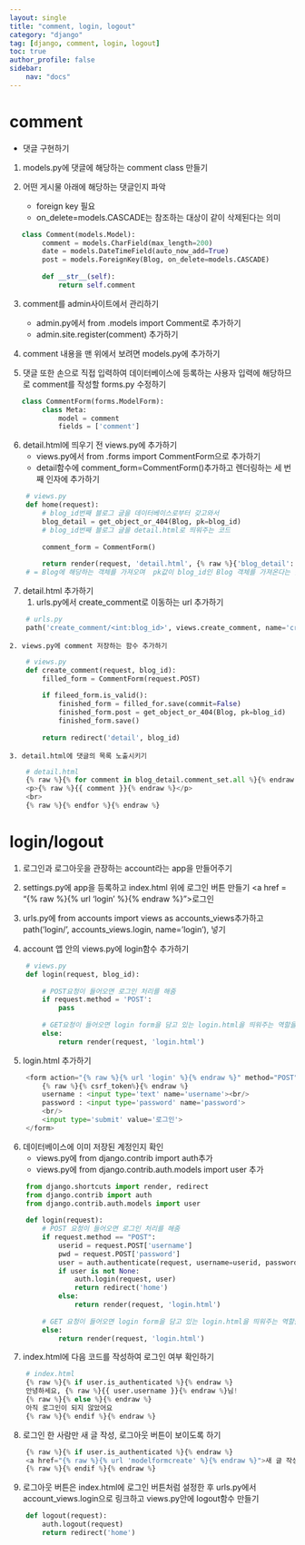 ```yaml
---
layout: single
title: "comment, login, logout"
category: "django"
tag: [django, comment, login, logout]
toc: true
author_profile: false
sidebar:
    nav: "docs"
---
```


# comment  

* 댓글 구현하기  

1. models.py에 댓글에 해당하는 comment class 만들기  


2. 어떤 게시물 아래에 해당하는 댓글인지 파악
    * foreign key 필요
    * on_delete=models.CASCADE는 참조하는 대상이 같이 삭제된다는 의미
```python
   class Comment(models.Model):
        comment = models.CharField(max_length=200)
        date = models.DateTimeField(auto_now_add=True)
        post = models.ForeignKey(Blog, on_delete=models.CASCADE)
        
        def __str__(self):
            return self.comment
```   


3. comment를 admin사이트에서 관리하기
    * admin.py에서 from .models import Comment로 추가하기
    * admin.site.register(comment) 추가하기  
    
    
4. comment 내용을 맨 위에서 보려면 models.py에 추가하기  


5. 댓글 또한 손으로 직접 입력하여 데이터베이스에 등록하는 사용자 입력에 해당하므로 comment를 작성할 forms.py 수정하기  
```python
   class CommentForm(forms.ModelForm):
        class Meta:
            model = comment
            fields = ['comment']
```   


6. detail.html에 띄우기 전 views.py에 추가하기
    * views.py에서 from .forms import CommentForm으로 추가하기
    * detail함수에 comment_form=CommentForm()추가하고 렌더링하는 세 번째 인자에 추가하기
```python
    # views.py
    def home(request):
        # blog_id번째 블로그 글을 데이터베이스로부터 갖고와서
        blog_detail = get_object_or_404(Blog, pk=blog_id)
        # blog_id번째 블로그 글을 detail.html로 띄워주는 코드
        
        comment_form = CommentForm()
        
        return render(request, 'detail.html', {% raw %}{'blog_detail': blog_detail, 'comment_form': comment_form}{% endraw %})
    # = Blog에 해당하는 객체를 가져오며  pk값이 blog_id인 Blog 객체를 가져온다는 뜻
```   


7. detail.html 추가하기
    1. urls.py에서 create_comment로 이동하는 url 추가하기
```python
    # urls.py
    path('create_comment/<int:blog_id>', views.create_comment, name='create_comment'),
```   
    2. views.py에 comment 저장하는 함수 추가하기
```python
    # views.py
    def create_comment(request, blog_id):
        filled_form = CommentForm(request.POST)
        
        if fileed_form.is_valid():
            finished_form = filled_for.save(commit=False)
            finished_form.post = get_object_or_404(Blog, pk=blog_id)
            finished_form.save()
            
        return redirect('detail', blog_id)
```   
    3. detail.html에 댓글의 목록 노출시키기
```python
    # detail.html
    {% raw %}{% for comment in blog_detail.comment_set.all %}{% endraw %}
    <p>{% raw %}{{ comment }}{% endraw %}</p>
    <br>
    {% raw %}{% endfor %}{% endraw %}
```   

# login/logout  

1. 로그인과 로그아웃을 관장하는 account라는 app을 만들어주기  


2. settings.py에 app을 등록하고 index.html 위에 로그인 버튼 만들기 <a href = “{% raw %}{% url ‘login’ %}{% endraw %}”>로그인</a>  


3. urls.py에 from accounts import views as accounts_views추가하고 path(’login/’, accounts_views.login, name=’login’), 넣기  


4. account 앱 안의 views.py에 login함수 추가하기  

```python
    # views.py
    def login(request, blog_id):
        
        # POST요청이 들어오면 로그인 처리를 해줌
        if request.method = 'POST':
            pass
        
        # GET요청이 들어오면 login form을 담고 있는 login.html을 띄워주는 역할을 함
        else:
            return render(request, 'login.html')
```   


5. login.html 추가하기 

```python
    <form action="{% raw %}{% url 'login' %}{% endraw %}" method="POST">
        {% raw %}{% csrf_token%}{% endraw %}
        username : <input type='text' name='username'><br/>
        password : <input type='password' name='password'>
        <br/>
        <input type='submit' value='로그인'>
    </form>
```    


6. 데이터베이스에 이미 저장된 계정인지 확인
    * views.py에 from django.contrib import auth추가
    * views.py에 from django.contrib.auth.models import user 추가
```python
    from django.shortcuts import render, redirect
    from django.contrib import auth
    from django.contrib.auth.models import user
    
    def login(request):
        # POST 요청이 들어오면 로그인 처리를 해줌
        if request.method == "POST":
            userid = request.POST['username']
            pwd = request.POST['password']
            user = auth.authenticate(request, username=userid, password=pwd)
            if user is not None:
                auth.login(request, user)
                return redirect('home')
            else: 
                return render(request, 'login.html')
            
        # GET 요청이 들어오면 login form을 담고 있는 login.html을 띄워주는 역할을 함
        else: 
            return render(request, 'login.html')
```    


7. index.html에 다음 코드를 작성하여 로그인 여부 확인하기

```python
    # index.html
    {% raw %}{% if user.is_authenticated %}{% endraw %}
    안녕하세요, {% raw %}{{ user.username }}{% endraw %}님!
    {% raw %}{% else %}{% endraw %}
    아직 로그인이 되지 않았어요
    {% raw %}{% endif %}{% endraw %}
```   


8. 로그인 한 사람만 새 글 작성, 로그아웃 버튼이 보이도록 하기

```python
    {% raw %}{% if user.is_authenticated %}{% endraw %}
    <a href="{% raw %}{% url 'modelformcreate' %}{% endraw %}">새 글 작성</a>
    {% raw %}{% endif %}{% endraw %}
```   


9. 로그아웃 버튼은 index.html에 로그인 버튼처럼 설정한 후 urls.py에서 account_views.login으로 링크하고 views.py안에 logout함수 만들기 
```python
    def logout(request):
        auth.logout(request)
        return redirect('home')
```   
